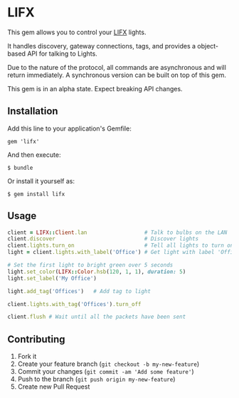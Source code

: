 # LIFX

This gem allows you to control your [LIFX](http://lifx.co) lights.

It handles discovery, gateway connections, tags, and provides a object-based API
for talking to Lights.

Due to the nature of the protocol, all commands are asynchronous and will return immediately.
A synchronous version can be built on top of this gem.

This gem is in an alpha state. Expect breaking API changes.

## Installation

Add this line to your application's Gemfile:

    gem 'lifx'

And then execute:

    $ bundle

Or install it yourself as:

    $ gem install lifx

## Usage

```ruby
client = LIFX::Client.lan                  # Talk to bulbs on the LAN
client.discover                            # Discover lights
client.lights.turn_on                      # Tell all lights to turn on
light = client.lights.with_label('Office') # Get light with label 'Office'

# Set the first light to bright green over 5 seconds
light.set_color(LIFX::Color.hsb(120, 1, 1), duration: 5)
light.set_label('My Office')

light.add_tag('Offices')   # Add tag to light

client.lights.with_tag('Offices').turn_off

client.flush # Wait until all the packets have been sent
```

## Contributing

1. Fork it
2. Create your feature branch (`git checkout -b my-new-feature`)
3. Commit your changes (`git commit -am 'Add some feature'`)
4. Push to the branch (`git push origin my-new-feature`)
5. Create new Pull Request
